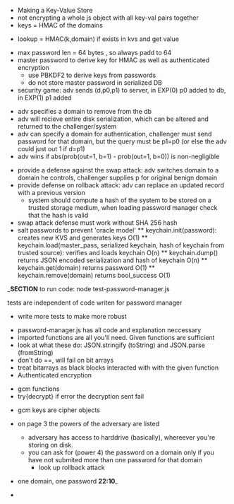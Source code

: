 * Making a Key-Value Store
* not encrypting a whole js object with all key-val pairs together
* keys = HMAC of the domains
 - lookup = HMAC(k,domain) if exists in kvs and get value
* max password len = 64 bytes , so always padd to 64
* master password to derive key for HMAC as well as authenticated encryption
  - use PBKDF2 to derive keys from passwords 
  - do not store master password in serialized DB
* security game: adv sends (d,p0,p1) to server, in EXP(0) p0 added to db, in EXP(1) p1 added
 - adv specifies a domain to remove from the db
 - adv will recieve entire disk serialization, which can be altered and returned to the challenger/system
 - adv can specify a domain for authentication, challenger must send password for that domain, but the query must be p1=p0 (or else the adv could just out 1 if d=p1)
 - adv wins if abs(prob(out=1, b=1) - prob(out=1, b=0)) is non-negligible
* provide a defense against the swap attack: adv switches domain to a domain he controls, challenger supplies p for original benign domain
* provide defense on rollback attack: adv can replace an updated record with a previous version
  - system should compute a hash of the system to be stored on a trusted storage medium, when loading password manager check that the hash is valid
* swap attack defense must work without SHA 256 hash
* salt passwords to prevent 'oracle model'
** keychain.init(password): creates new KVS and generates keys O(1)
** keychain.load(master_pass, serialized keychain, hash of keychain from trusted source): verifies and loads keychain O(n)
** keychain.dump() returns JSON encoded serialization and hash of keychain O(n)
** keychain.get(domain) returns password O(1)
** keychain.remove(domain) returns bool_success O(1)


___SECTION__
to run code:
node test-password-manager.js

tests are independent of code writen for password manager
- write more tests to make more robust

* password-manager.js has all code and explanation neccessary
* imported functions are all you'll need. Given functions are sufficient
* look at what these do:  JSON.stringify (toString)  and JSON.parse (fromString)
* don't do ==, will fail on bit arrays
* treat bitarrays as black blocks interacted with with the given function
* Authenticated encryption
 - gcm functions 
 - try{decrypt} if error the decryption sent fail 
* gcm keys are cipher objects
* on page 3 the powers of the adversary are listed
  - adversary has access to harddrive (basically), whereever you're storing on disk. 
  - you can ask for (power 4) the password on a domain only if you have not submited more than one password for that domain
    - look up rollback attack
* one domain, one password
____22:10_____

* 
